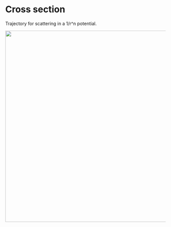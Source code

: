 # Cross section

Trajectory for scattering in a 1/r^n potential.

<img src="/cross/Animation/cross_coulomb.png" width="600"></img>
